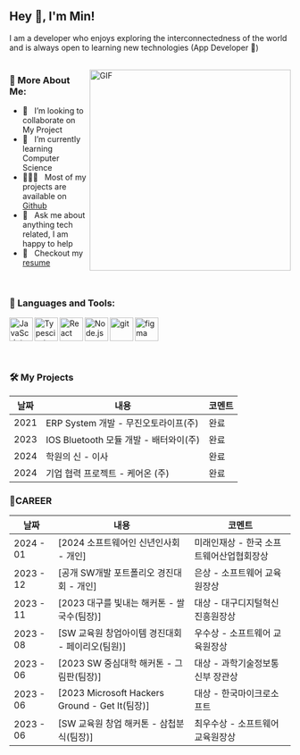 ## Hey 👋, I'm Min!


I am a developer who enjoys exploring the interconnectedness of the world and is always open to learning new technologies (App Developer 📱)
<br/>
<br/>

<img align="right" alt="GIF" src="https://raw.githubusercontent.com/rahul-jha98/rahul-jha98/main/techstack.gif" width="360px"/>
  
### 🧐 More About Me:

- 🤝 &nbsp; I’m looking to collaborate on My Project
- 🌱 &nbsp; I’m currently learning Computer Science
- 👨🏻‍💻 &nbsp; Most of my projects are available on [Github](https://github.com/mini-777?tab=repositories)
- 💬 &nbsp; Ask me about anything tech related, I am happy to help
- 📝 &nbsp; Checkout my [resume](https://www.jobkorea.co.kr/User/Resume/View?rNo=26078508)

<br>

### 🔨 Languages and Tools:
<a href="https://developer.mozilla.org/en-US/docs/Web/JavaScript" target="_blank"> <img align="left" alt="JavaScript" height ="42px"  src="https://raw.githubusercontent.com/rahul-jha98/github_readme_icons/main/language_and_tools/square/javascript/javascript.svg"> </a>
<a href="https://www.typescriptlang.org/" target="_blank"><img align="left" alt="Typescirpt" height ="42px" src="https://raw.githubusercontent.com/rahul-jha98/github_readme_icons/main/language_and_tools/square/typescript/typescript.svg"></a>
<a href="https://reactjs.org/" target="_blank"> <img align="left" alt="React" height ="42px" src="https://raw.githubusercontent.com/rahul-jha98/github_readme_icons/main/language_and_tools/square/react/react.svg"></a>
<a href="https://nodejs.org" target="_blank"><img align="left" alt="Node.js" height ="42px" src="https://raw.githubusercontent.com/rahul-jha98/github_readme_icons/main/language_and_tools/square/node/node.svg"></a>
<a href="https://git-scm.com/" target="_blank"> <img src="https://raw.githubusercontent.com/rahul-jha98/github_readme_icons/main/language_and_tools/square/git-scm/git-scm.svg" align="left" alt="git" height='42px'/> </a>
<a href="https://www.figma.com/" target="_blank"> <img src="https://raw.githubusercontent.com/rahul-jha98/github_readme_icons/main/language_and_tools/square/figma/figma.svg" alt="figma" height='42px'/> </a>


<br>

### 🛠️ My Projects

|날짜|내용|코멘트|
|------|---|---|
|2021| ERP System 개발 - 무진오토라이프(주) | 완료 |
|2023| IOS Bluetooth 모듈 개발 - 배터와이(주) | 완료 |
|2024| 학원의 신 - 이사 | 완료 |
|2024| 기업 협력 프로젝트 - 케어온 (주) | 완료 |

### 🚩CAREER

|날짜|내용|코멘트|
|------|---|---|
|2024 - 01|[2024 소프트웨어인 신년인사회 - 개인]| 미래인재상 - 한국 소프트웨어산업협회장상 |
|2023 - 12|[공개 SW개발 포트폴리오 경진대회 - 개인]| 은상 - 소프트웨어 교육원장상 |
|2023 - 11|[2023 대구를 빛내는 해커톤 - 쌀국수(팀장)]| 대상 - 대구디지털혁신진흥원장상 |
|2023 - 08|[SW 교육원 창업아이템 경진대회 - 페이리오(팀원)]| 우수상 - 소프트웨어 교육원장상 |
|2023 - 06|[2023 SW 중심대학 해커톤 - 그림판(팀장)]| 대상 - 과학기술정보통신부 장관상 |
|2023 - 06|[2023 Microsoft Hackers Ground - Get It(팀장)]| 대상 - 한국마이크로소프트 |
|2023 - 06|[SW 교육원 창업 해커톤 - 삼첩분식(팀장)]| 최우수상 - 소프트웨어 교육원장상 |
